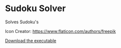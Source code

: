 # Sudoku Solver
Solves Sudoku's

Icon Creator: https://www.flaticon.com/authors/freepik

[Download the executable](https://github.com/BraydanNewman/Sudoku_Solver/raw/master/SudokuSolver.exe)
